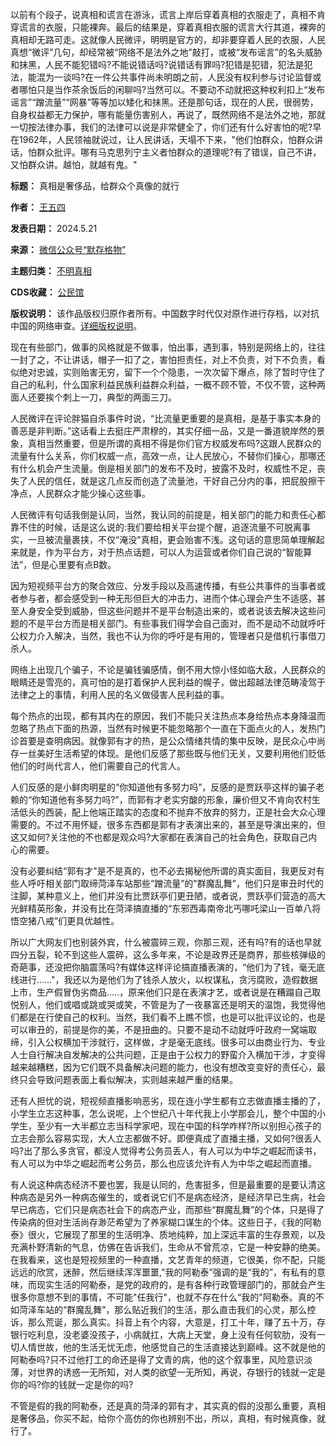 以前有个段子，说真相和谎言在游泳，谎言上岸后穿着真相的衣服走了，真相不肯穿谎言的衣服，只能裸奔。最后的结果是，穿着真相衣服的谎言大行其道，裸奔的真相却无路可走。这就像人民微评，明明是官方的，却非要穿着人民的衣服，人民真想“微评”几句，却经常被“网络不是法外之地”敲打，或被“发布谣言”的名头威胁和抹黑，人民不能犯错吗?不能说错话吗?说错话有罪吗?犯错是犯错，犯法是犯法，能混为一谈吗?在一件公共事件尚未明朗之前，人民没有权利参与讨论监督或者哪怕只是当作茶余饭后的闲聊吗?当然可以。不要动不动就把这种权利扣上“发布谣言”“蹭流量”“网暴”等等加以矮化和抹黑。还是那句话，现在的人民，很弱势，自身权益都无力保护，哪有能量伤害别人，再说了，既然网络不是法外之地，那就一切按法律办事，我们的法律可以说是非常健全了，你们还有什么好害怕的呢?早在1962年，人民领袖就说过，让人民讲话，天塌不下来，"他们怕群众，怕群众讲话，怕群众批评。哪有马克思列宁主义者怕群众的道理呢?有了错误，自己不讲，又怕群众讲。越怕，就越有鬼。"




**标题：** 真相是奢侈品，给群众个真像的就行  

**作者：** [王五四](https://chinadigitaltimes.net/space/王五四)  

**发表日期：** 2024.5.21  

**来源：** [微信公众号“默存格物”](https://web.archive.org/web/https://mp.weixin.qq.com/s/VWP8GFxWZ9pqXCUUpcKZzQ)  

**主题归类：** [不明真相](https://chinadigitaltimes.net/space/不明真相)  

**CDS收藏：** [公民馆](https://chinadigitaltimes.net/space/%E5%85%AC%E6%B0%91%E9%A6%86)  

**版权说明：** 该作品版权归原作者所有。中国数字时代仅对原作进行存档，以对抗中国的网络审查。[详细版权说明](https://chinadigitaltimes.net/chinese/copyright)。


现在有些部门，做事的风格就是不做事，怕出事，遇到事，特别是网络上的，往往一封了之，不让讲话，帽子一扣了之，害怕担责任，对上不负责，对下不负责，看似绝对忠诚，实则贻害无穷，留下一个个隐患，一次次留下爆点，除了暂时守住了自己的私利，什么国家利益民族利益群众利益，一概不顾不管，不仅不管，这种两面人还要挨个刺上一刀，典型的两面三刀。


人民微评在评论胖猫自杀事件时说，“比流量更重要的是真相，是基于事实本身的善恶是非判断。”这话看上去挺庄严肃穆的，其实仔细一品，又是一番道貌岸然的景象，真相当然重要，但是所谓的真相不得是你们官方权威发布吗?这跟人民群众的流量有什么关系，你们权威一点，高效一点，让人民放心，不替你们操心，那哪还有什么机会产生流量。倒是相关部门的发布不及时，披露不及时，权威性不足，丧失了人民的信任，就是这几点反而创造了流量池，干好自己分内的事，把屁股擦干净点，人民群众才能少操心这些事。


人民微评有句话我倒是认同，当然，我认同的前提是，相关部门的能力和责任心都靠不住的时候，话是这么说的:我们要给相关平台提个醒，追逐流量不可脱离事实，一旦被流量裹挟，不仅“淹没"真相，更会贻害不浅。这句话的意思简单理解起来就是，作为平台方，对于热点话题，可以人为运营或者你们自己说的“智能算法”，但是心里要有点B数。


因为短视频平台方的聚合效应、分发手段以及高速传播，有些公共事件的当事者或者参与者，都会感受到一种无形但巨大的冲击力，进而个体心理会产生不适感，甚至人身安全受到威胁，但这些问题并不是平台制造出来的，或者说该去解决这些问题的不是平台方而是相关部门。有些事我们得学会自己面对，而不是动不动就呼吁公权力介入解决，当然，我也不认为你的呼吁是有用的，管理者只是借机行事借刀杀人。


网络上出现几个骗子，不论是骗钱骗感情，倒不用大惊小怪如临大敌，人民群众的眼睛还是雪亮的，真可怕的是打着保护人民利益的幌子，做出超越法律范畴凌驾于法律之上的事情，利用人民的名义做侵害人民利益的事。


每个热点的出现，都有其内在的原因，我们不能只关注热点本身给热点本身降温而忽略了热点下面的热源，当然有时候更不能忽略那个一直在下面点火的人，发热门诊首要是查明病因。就像郭有才的热，是公众情绪共情的集中反映，是民众心中尚存一丝美好生活希望的体现。是他们反感了那些既与他们无关，又要利用他们贬低他们的时尚代言人，他们需要自己的代言人。


人们反感的是小鲜肉明星的“你知道他有多努力吗”，反感的是贾跃亭这样的骗子老赖的“你知道他有多努力吗?"，而郭有才老实穷酸的形象，廉价但又不肯向农村生活低头的西装，配上他端正踏实的态度和不抛弃不放弃的努力，正是社会大众心理需要的。不过不用怀疑，很多东西都是郭有才表演出来的，甚至是导演出来的，但这又如何?关注他的不也都是观众吗?大家都在表演自己的社会角色，获取自己内心的需要。


没有必要纠结“郭有才"是不是真的，也不必去揭秘他所谓的真实面目，我更反对有些人呼吁相关部门取缔菏泽车站那些“蹭流量”的"群魔乱舞”，他们只是审丑时代的注脚，某种意义上，他们并没有比贾跃亭们更丑陋，或者说，贾跃亭们营造的高大光鲜精英形象，并没有比在菏泽搞直播的“东邪西毒南帝北丐哪吒梁山一百单八将悟空猪八戒”们更具优越性。


所以广大网友们也别装外宾，什么被震碎三观，你那三观，还有吗?有的话也早就四分五裂，轮不到这些人震碎，这么多年来，不论是政界还是商界，那些核弹级的奇葩事，还没把你脑震荡吗?有媒体这样评论搞直播表演的，“他们为了钱，毫无底线进行……"，我还以为是他们为了钱杀人放火，以权谋私，贪污腐败，造假数据上市，生产假冒伪劣商品…..，原来他们只是在表演才艺，或者说是在糟蹋自己取悦别人，他们或唱或跳或哭或笑，不管是为了一夜暴富还是明天的温饱，我觉得他们都是在行使自己的权利。当然，我们看不上瞧不惯，也是可以批评议论的，也是可以审丑的，前提是你的美，不是扭曲的。只要不是动不动就呼吁政府一窝端取缔，引入公权横加干涉就行，这样做，才是毫无底线。很多可以由商业行为、专业人士自行解决自发解决的公共问题，正是由于公权力的野蛮介入横加干涉，才变得越来越糟糕，因为它们既不具备解决问题的能力，也没有想改变变好的责任心，最终只会导致问题表面上看似解决，实则越来越严重的结果。


还有人担忧的说，短视频直播影响恶劣，现在连小学生都有立志做直播主播的了，小学生立志这种事，怎么说呢，上个世纪八十年代我上小学那会儿，整个中国的小学生，至少有一大半都立志当科学家吧，现在中国的科学咋样?所以别担心孩子的立志会那么容易实现，大人立志都做不好。即便真成了直播主播，又如何?很丢人吗?出了那么多贪官，都没人觉得考公务员丢人，有人可以为中华之崛起而读书，有人可以为中华之崛起而考公务员，那么也应该允许有人为中华之崛起而直播。


有人说这种病态经济不要也罢，我是认同的，危害挺多，但是最重要的是要认清这种病态是另外一种病态催生的，或者说它们不是病态经济，是经济早已生病，社会早已病态，它们只是病态社会下的病态产业，而那些“群魔乱舞”的个体，只是得了传染病的但对生活尚存渺茫希望为了养家糊口谋生的个体。这些日子，《我的阿勒泰》很火，它展现了那里的生活明净、质地纯粹，加上深远丰富的生存景观，以及充满朴野清新的气息，仿佛在告诉我们，生命从不曾荒凉，它是一种安静的绝美。在我看来，这也是短视频里的一种直播，文艺青年的频道，它很美，你不配，只能远远的欣赏，迷醉，然后继续浑浑噩噩,"我的阿勒泰”强调的是“我的”，有私有的意味，而现实生活的阿勒泰，是党的政府的，是有各种行政管理部门的，那就会产生很多你意想不到的事情，不可能"任我行"，也就不存在什么“我的"阿勒泰。真的不如菏泽车站的“群魔乱舞”，那么贴近我们的生活，那么直击我们的心灵，那么控诉，那么荒诞，那么真实。抖音上有个内容，大意是，打工十年，赚了五十万，存银行吃利息，没老婆没孩子，小病就扛，大病上天堂，身上没有任何软肋，没有一切人情世故，他的生活无忧无虑，他感觉自己的生活直接达到巅峰。这不就是他的阿勒泰吗?只不过他打工的命还是得了文青的病，他的这个叙事里，风险意识淡薄，对世界的诱惑一无所知，对人类的欲望一无所知，再说，存银行的钱就一定是你的吗?你的钱就一定是你的吗?


不管是假的我的阿勒泰，还是真的菏泽的郭有才，其实真的假的没那么重要，真相是奢侈品，你买不起，给你个高仿的你也辨别不出，所以，真相，有时候真像，就行了。

